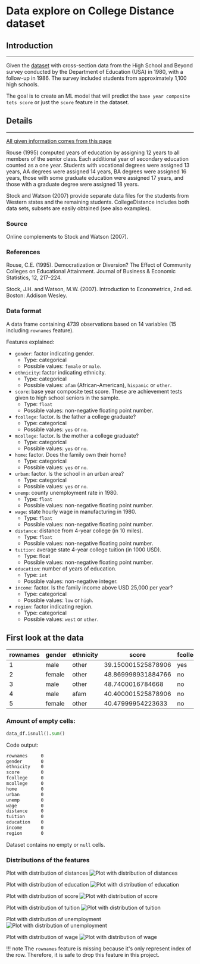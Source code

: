 # Data explore on College Distance dataset

## Introduction

---------

Given the [dataset](https://vincentarelbundock.github.io/Rdatasets/csv/AER/CollegeDistance.csv) with cross-section data
from the High School and Beyond survey conducted by the Department of Education (USA) in 1980, with a follow-up in 1986.
The survey included students from approximately 1,100 high schools.

The goal is to create an ML model that will predict the `base year composite tets score` or just the `score` feature in
the dataset.

## Details

---------

[All given information comes from this page](https://vincentarelbundock.github.io/Rdatasets/doc/AER/CollegeDistance.html)

Rouse (1995) computed years of education by assigning 12 years to all members of the senior class. Each additional year
of secondary education counted as a one year. Students with vocational degrees were assigned 13 years, AA degrees were
assigned 14 years, BA degrees were assigned 16 years, those with some graduate education were assigned 17 years, and
those with a graduate degree were assigned 18 years.

Stock and Watson (2007) provide separate data files for the students from Western states and the remaining students.
CollegeDistance includes both data sets, subsets are easily obtained (see also examples).

### Source

Online complements to Stock and Watson (2007).

### References

Rouse, C.E. (1995). Democratization or Diversion? The Effect of Community Colleges on Educational Attainment. Journal of
Business & Economic Statistics, 12, 217–224.

Stock, J.H. and Watson, M.W. (2007). Introduction to Econometrics, 2nd ed. Boston: Addison Wesley.

### Data format

A data frame containing 4739 observations based on 14 variables (15 including `rownames` feature).

Features explained:

+ `gender`: factor indicating gender.
    * Type: categorical
    * Possible values: `female` or `male`.
+ `ethnicity`: factor indicating ethnicity.
    * Type: categorical
    * Possible values: `afam` (African-American), `hispanic` or `other`.
+ `score`: base year composite test score. These are achievement tests given to high school seniors in the sample.
    * Type: `float`
    * Possible values: non-negative floating point number.
+ `fcollege`: factor. Is the father a college graduate?
    * Type: categorical
    * Possible values: `yes` or `no`.
+ `mcollege`: factor. Is the mother a college graduate?
    * Type: categorical
    * Possible values: `yes` or `no`.
+ `home`: factor. Does the family own their home?
    * Type: categorical
    * Possible values: `yes` or `no`.
+ `urban`: factor. Is the school in an urban area?
    * Type: categorical
    * Possible values: `yes` or `no`.
+ `unemp`: county unemployment rate in 1980.
    * Type: `float`
    * Possible values: non-negative floating point number.
+ `wage`: state hourly wage in manufacturing in 1980.
    * Type: `float`
    * Possible values: non-negative floating point number.
+ `distance`: distance from 4-year college (in 10 miles).
    * Type: `float`
    * Possible values: non-negative floating point number.
+ `tuition`: average state 4-year college tuition (in 1000 USD).
    * Type: float
    * Possible values: non-negative floating point number.
+ `education`: number of years of education.
    * Type: `int`
    * Possible values: non-negative integer.
+ `income`: factor. Is the family income above USD 25,000 per year?
    * Type: categorical
    * Possible values: `low` or `high`.
+ `region`: factor indicating region.
    * Type: categorical
    * Possible values: `west` or `other`.

## First look at the data

| rownames | gender | ethnicity | score              | fcollege | mcollege | home | urban | unemp             | wage             | distance            | tuition            | education | income | region |
|----------|--------|-----------|--------------------|----------|----------|------|-------|-------------------|------------------|---------------------|--------------------|-----------|--------|--------|
| 1        | male   | other     | 39.150001525878906 | yes      | no       | yes  | yes   | 6.199999809265137 | 8.09000015258789 | 0.20000000298023224 | 0.8891500234603882 | 12        | high   | other  |
| 2        | female | other     | 48.869998931884766 | no       | no       | yes  | yes   | 6.199999809265137 | 8.09000015258789 | 0.20000000298023224 | 0.8891500234603882 | 12        | low    | other  |
| 3        | male   | other     | 48.7400016784668   | no       | no       | yes  | yes   | 6.199999809265137 | 8.09000015258789 | 0.20000000298023224 | 0.8891500234603882 | 12        | low    | other  |
| 4        | male   | afam      | 40.400001525878906 | no       | no       | yes  | yes   | 6.199999809265137 | 8.09000015258789 | 0.20000000298023224 | 0.8891500234603882 | 12        | low    | other  |
| 5        | female | other     | 40.47999954223633  | no       | no       | no   | yes   | 5.599999904632568 | 8.09000015258789 | 0.4000000059604645  | 0.8891500234603882 | 13        | low    | other  |

### Amount of empty cells:

``` py linenums="1"
data_df.isnull().sum()
```
Code output:
``` markdown
rownames     0
gender       0
ethnicity    0
score        0
fcollege     0
mcollege     0
home         0
urban        0
unemp        0
wage         0
distance     0
tuition      0
education    0
income       0
region       0
```

Dataset contains no empty or `null` cells.

### Distributions of the features

Plot with distribution of distances
![Plot with distribution of distances](img/Distribution_of_distance.png)

Plot with distribution of education
![Plot with distribution of education](img/Distribution_of_education.png)

Plot with distribution of score
![Plot with distribution of score](img/Distribution_of_score.png)

Plot with distribution of tuition
![Plot with distribution of tuition](img/Distribution_of_tuition.png)

Plot with distribution of unemployment
![Plot with distribution of unemployment](img/Distribution_of_unemp.png)

Plot with distribution of wage
![Plot with distribution of wage](img/Distribution_of_wage.png)

!!! note
    The `rownames` feature is missing because it's only represent index of the row. Therefore, it is safe to drop this feature in this project.